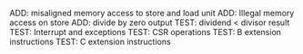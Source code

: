 ADD: misaligned memory access to store and load unit
ADD: Illegal memory access on store
ADD: divide by zero output 
TEST: dividend < divisor result
TEST: Interrupt and exceptions
TEST: CSR operations
TEST: B extension instructions
TEST: C extension instructions